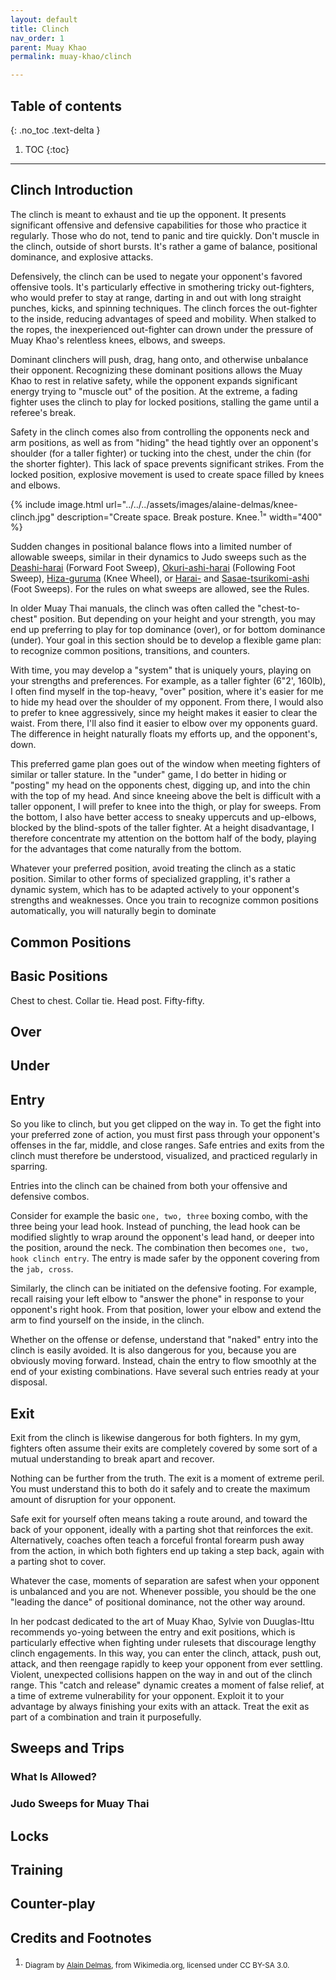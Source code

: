 ```yaml
---
layout: default
title: Clinch
nav_order: 1
parent: Muay Khao
permalink: muay-khao/clinch

---
```


## Table of contents
{: .no_toc .text-delta }

1. TOC
{:toc}

---

## Clinch Introduction

The clinch is meant to exhaust and tie up the opponent. It presents significant offensive and
defensive capabilities for those who practice it regularly. Those who do not, tend to panic and
tire quickly. Don't muscle in the clinch, outside of short bursts. It's rather a game of
balance, positional dominance, and explosive attacks.

Defensively, the clinch can be used to negate your opponent's favored offensive tools. It's
particularly effective in smothering tricky out-fighters, who would prefer to stay at range,
darting in and out with long straight punches, kicks, and spinning techniques. The clinch
forces the out-fighter to the inside, reducing advantages of speed and mobility. When stalked
to the ropes, the inexperienced out-fighter can drown under the pressure of Muay Khao's
relentless knees, elbows, and sweeps.

Dominant clinchers will push, drag, hang onto, and otherwise unbalance their opponent.
Recognizing these dominant positions allows the Muay Khao to rest in relative safety, while the
opponent expands significant energy trying to "muscle out" of the position. At the extreme, a
fading fighter uses the clinch to play for locked positions, stalling the game until a
referee's break.

Safety in the clinch comes also from controlling the opponents neck and arm positions, as well
as from "hiding" the head tightly over an opponent's shoulder (for a taller fighter) or tucking
into the chest, under the chin (for the shorter fighter). This lack of space prevents
significant strikes. From the locked position, explosive movement is used to create space
filled by knees and elbows.

{% include image.html url="../../../assets/images/alaine-delmas/knee-clinch.jpg"
description="Create space. Break posture. Knee.<sup>1</sup>" width="400" %}

Sudden changes in positional balance flows into a limited number of allowable sweeps, similar
in their dynamics to Judo sweeps such as the
[Deashi-harai](https://judo.ijf.org/techniques/De-ashi-harai) (Forward Foot Sweep),
[Okuri-ashi-harai](https://judo.ijf.org/techniques/Okuri-ashi-harai) (Following Foot Sweep),
[Hiza-guruma](https://judo.ijf.org/techniques/Hiza-guruma) (Knee Wheel), or
[Harai-](https://judo.ijf.org/techniques/Harai-tsurikomi-ashi) and [Sasae-tsurikomi-ashi](
https://judo.ijf.org/techniques/Sasae-tsurikomi-ashi) (Foot Sweeps). For the rules on what
sweeps are allowed, see the Rules.

<div data-ms-content="boxer-pages">

In older Muay Thai manuals, the clinch was often called the "chest-to-chest" position. But
depending on your height and your strength, you may end up preferring to play for top
dominance (over), or for bottom dominance (under). Your goal in this section should be to
develop a flexible game plan: to recognize common positions, transitions, and counters.

With time, you may develop a "system" that is uniquely yours, playing on your strengths and
preferences. For example, as a taller fighter (6"2', 160lb), I often find myself in the
top-heavy, "over" position, where it's easier for me to hide my head over the shoulder of my
opponent. From there, I would also to prefer to knee aggressively, since my height makes it
easier to clear the waist. From there, I'll also find it easier to elbow over my opponents
guard. The difference in height naturally floats my efforts up, and the opponent's, down.

This preferred game plan goes out of the window when meeting fighters of similar or taller
stature. In the "under" game, I do better in hiding or "posting" my head on the opponents
chest, digging up, and into the chin with the top of my head. And since kneeing above the belt
is difficult with a taller opponent, I will prefer to knee into the thigh, or play for sweeps.
From the bottom, I also have better access to sneaky uppercuts and up-elbows, blocked by the
blind-spots of the taller fighter. At a height disadvantage, I therefore concentrate my
attention on the bottom half of the body, playing for the advantages that come naturally from
the bottom.

Whatever your preferred position, avoid treating the clinch as a static position. Similar to
other forms of specialized grappling, it's rather a dynamic system, which has to be adapted
actively to your opponent's strengths and weaknesses. Once you train to recognize common
positions automatically, you will naturally begin to dominate

## Common Positions


## Basic Positions

Chest to chest. Collar tie. Head post. Fifty-fifty. 

## Over
## Under

## Entry

So you like to clinch, but you get clipped on the way in. To get the fight into your preferred
zone of action, you must first pass through your opponent's offenses in the far, middle, and
close ranges. Safe entries and exits from the clinch must therefore be understood, visualized,
and practiced regularly in sparring.

Entries into the clinch can be chained from both your offensive and defensive
combos.

Consider for example the basic `one, two, three` boxing combo, with the three being your lead
hook. Instead of punching, the lead hook can be modified slightly to wrap around the opponent's
lead hand, or deeper into the position, around the neck. The combination then becomes `one,
two, hook clinch entry`. The entry is made safer by the opponent covering from the `jab, cross`.

Similarly, the clinch can be initiated on the defensive footing. For example, recall raising
your left elbow to "answer the phone" in response to your opponent's right hook. From that
position, lower your elbow and extend the arm to find yourself on the inside, in the clinch.

Whether on the offense or defense, understand that "naked" entry into the clinch is easily
avoided. It is also dangerous for you, because you are obviously moving forward. Instead, chain
the entry to flow smoothly at the end of your existing combinations. Have several such entries
ready at your disposal.

## Exit

Exit from the clinch is likewise dangerous for both fighters. In my gym, fighters often assume
their exits are completely covered by some sort of a mutual understanding to break apart and
recover.

Nothing can be further from the truth. The exit is a moment of extreme peril. You must
understand this to both do it safely and to create the maximum amount of disruption for your
opponent.

Safe exit for yourself often means taking a route around, and toward the back of your opponent,
ideally with a parting shot that reinforces the exit. Alternatively, coaches often teach a
forceful frontal forearm push away from the action, in which both fighters end up taking a step
back, again with a parting shot to cover.

Whatever the case, moments of separation are safest when your opponent is unbalanced and you
are not. Whenever possible, you should be the one "leading the dance" of positional dominance,
not the other way around.

In her podcast dedicated to the art of Muay Khao, Sylvie von Duuglas-Ittu recommends yo-yoing
between the entry and exit positions, which is particularly effective when fighting under
rulesets that discourage lengthy clinch engagements. In this way, you can enter the clinch,
attack, push out, attack, and then reengage rapidly to keep your opponent from ever settling.
Violent, unexpected collisions happen on the way in and out of the clinch range. This "catch
and release" dynamic creates a moment of false relief, at a time of extreme vulnerability for
your opponent. Exploit it to your advantage by always finishing your exits with an attack.
Treat the exit as part of a combination and train it purposefully.

## Sweeps and Trips

### What Is Allowed?

### Judo Sweeps for Muay Thai

## Locks
## Training
## Counter-play

</div>

## Credits and Footnotes

1. <sub>Diagram by [Alain
Delmas](https://commons.wikimedia.org/w/index.php?search=%22Alain+Delmas%22&title=Special:MediaSearch&go=Go&type=image),
from Wikimedia.org, licensed under CC BY-SA 3.0.</sub>

